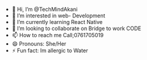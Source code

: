 - 👋 Hi, I’m @TechMindAkani
- 👀 I’m interested in web- Development
- 🌱 I’m currently learning React Native
- 💞️ I’m looking to collaborate on Bridge to work CODE  
- 📫 How to reach me Call;0761705019
- 😄 Pronouns: She/Her
- ⚡ Fun fact: Im allergic to Water

<!---
TechMindAkani/TechMindAkani is a ✨ special ✨ repository because its `README.md` (this file) appears on your GitHub profile.
You can click the Preview link to take a look at your changes.
--->
